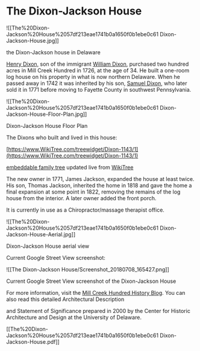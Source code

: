 # The Dixon-Jackson House

![[The%20Dixon-Jackson%20House%2057df213eae1741b0a1650f0b1ebe0c61 Dixon-Jackson-House.jpg]]

the Dixon-Jackson house in Delaware

[Henry Dixon,](https://www.wikitree.com/wiki/Dixon-348) son of the immigrant [William Dixon](https://www.wikitree.com/wiki/Dixon-357), purchased two hundred acres in Mill Creek Hundred in 1726, at the age of 34. He built a one-room log house on his property in what is now northern Delaware. When he passed away in 1742 it was inherited by his son, [Samuel Dixon](https://www.wikitree.com/wiki/Dixon-1143), who later sold it in 1771 before moving to Fayette County in southwest Pennsylvania.

![[The%20Dixon-Jackson%20House%2057df213eae1741b0a1650f0b1ebe0c61 Dixon-Jackson-House-Floor-Plan.jpg]]

Dixon-Jackson House Floor Plan

The Dixons who built and lived in this house:

[https://www.WikiTree.com/treewidget/Dixon-1143/1](https://www.WikiTree.com/treewidget/Dixon-1143/1)

[embeddable family tree](https://www.wikitree.com/about/family-tree-widgets.html) updated live from [WikiTree](https://www.wikitree.com/)

The new owner in 1771, James Jackson, expanded the house at least twice. His son, Thomas Jackson, inherited the home in 1818 and gave the home a final expansion at some point in 1822, removing the remains of the log house from the interior. A later owner added the front porch.

It is currently in use as a Chiropractor/massage therapist office.

![[The%20Dixon-Jackson%20House%2057df213eae1741b0a1650f0b1ebe0c61 Dixon-Jackson-House-Aerial.jpg]]

Dixon-Jackson House aerial view

Current Google Street View screenshot:

![[The Dixon-Jackson House/Screenshot_20180708_165427.png]]

Current Google Street View screenshot of the Dixon-Jackson House

For more information, visit the [Mill Creek Hundred History Blog](http://mchhistory.blogspot.com/2011/01/dixon-jackson-house.html). You can also read this detailed Architectural Description

and Statement of Significance prepared in 2000 by the Center for Historic Architecture and Design at the University of Delaware.

[[The%20Dixon-Jackson%20House%2057df213eae1741b0a1650f0b1ebe0c61 Dixon-Jackson-House.pdf]]